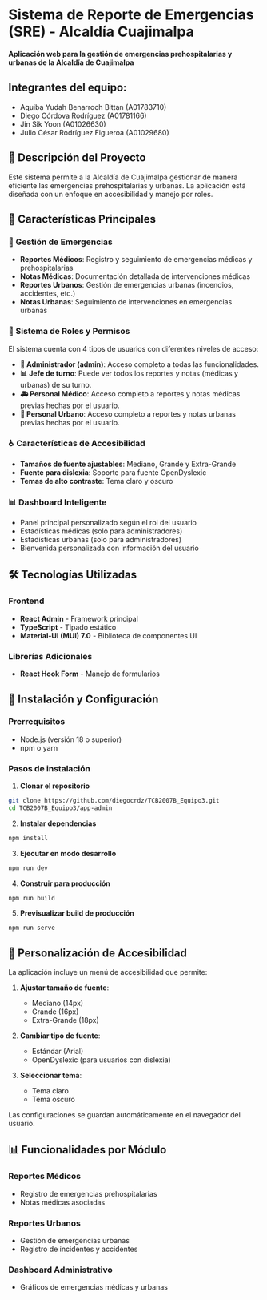 # Sistema de Reporte de Emergencias (SRE) - Alcaldía Cuajimalpa

**Aplicación web para la gestión de emergencias prehospitalarias y urbanas de la Alcaldía de Cuajimalpa**

## Integrantes del equipo:
- Aquiba Yudah Benarroch Bittan (A01783710)
- Diego Córdova Rodríguez (A01781166)
- Jin Sik Yoon (A01026630)
- Julio César Rodríguez Figueroa (A01029680)

## 📖 Descripción del Proyecto

Este sistema permite a la Alcaldía de Cuajimalpa gestionar de manera eficiente las emergencias prehospitalarias y urbanas. La aplicación está diseñada con un enfoque en accesibilidad y manejo por roles.

## 🚀 Características Principales

### 🏥 Gestión de Emergencias
- **Reportes Médicos**: Registro y seguimiento de emergencias médicas y prehospitalarias
- **Notas Médicas**: Documentación detallada de intervenciones médicas
- **Reportes Urbanos**: Gestión de emergencias urbanas (incendios, accidentes, etc.)
- **Notas Urbanas**: Seguimiento de intervenciones en emergencias urbanas

### 👥 Sistema de Roles y Permisos
El sistema cuenta con 4 tipos de usuarios con diferentes niveles de acceso:

- **👑 Administrador (admin)**: Acceso completo a todas las funcionalidades.
- **📊 Jefe de turno**: Puede ver todos los reportes y notas (médicas y urbanas) de su turno.
- **🚑 Personal Médico**: Acceso completo a reportes y notas médicas previas hechas por el usuario.
- **🏢 Personal Urbano**: Acceso completo a reportes y notas urbanas previas hechas por el usuario.

### ♿ Características de Accesibilidad
- **Tamaños de fuente ajustables**: Mediano, Grande y Extra-Grande
- **Fuente para dislexia**: Soporte para fuente OpenDyslexic
- **Temas de alto contraste**: Tema claro y oscuro

### 📊 Dashboard Inteligente
- Panel principal personalizado según el rol del usuario
- Estadísticas médicas (solo para administradores)
- Estadísticas urbanas (solo para administradores)
- Bienvenida personalizada con información del usuario

## 🛠️ Tecnologías Utilizadas

### Frontend
- **React Admin** - Framework principal
- **TypeScript** - Tipado estático
- **Material-UI (MUI) 7.0** - Biblioteca de componentes UI

### Librerías Adicionales
- **React Hook Form** - Manejo de formularios

## 🔧 Instalación y Configuración

### Prerrequisitos
- Node.js (versión 18 o superior)
- npm o yarn

### Pasos de instalación

1. **Clonar el repositorio**
```bash
git clone https://github.com/diegocrdz/TCB2007B_Equipo3.git
cd TCB2007B_Equipo3/app-admin
```

2. **Instalar dependencias**
```bash
npm install
```

3. **Ejecutar en modo desarrollo**
```bash
npm run dev
```

4. **Construir para producción**
```bash
npm run build
```

5. **Previsualizar build de producción**
```bash
npm run serve
```

## 🎨 Personalización de Accesibilidad

La aplicación incluye un menú de accesibilidad que permite:

1. **Ajustar tamaño de fuente**: 
   - Mediano (14px)
   - Grande (16px) 
   - Extra-Grande (18px)

2. **Cambiar tipo de fuente**:
   - Estándar (Arial)
   - OpenDyslexic (para usuarios con dislexia)

3. **Seleccionar tema**:
   - Tema claro
   - Tema oscuro

Las configuraciones se guardan automáticamente en el navegador del usuario.

## 📊 Funcionalidades por Módulo

### Reportes Médicos
- Registro de emergencias prehospitalarias
- Notas médicas asociadas

### Reportes Urbanos  
- Gestión de emergencias urbanas
- Registro de incidentes y accidentes

### Dashboard Administrativo
- Gráficos de emergencias médicas y urbanas
